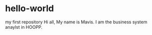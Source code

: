 # hello-world
my first repository
Hi all,
My name is Mavis. I am the business system anaylst in HOOPP.
